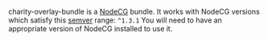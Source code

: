 charity-overlay-bundle is a [NodeCG](http://github.com/nodecg/nodecg) bundle. 
It works with NodeCG versions which satisfy this [semver](https://docs.npmjs.com/getting-started/semantic-versioning) range: `^1.3.1`
You will need to have an appropriate version of NodeCG installed to use it.

